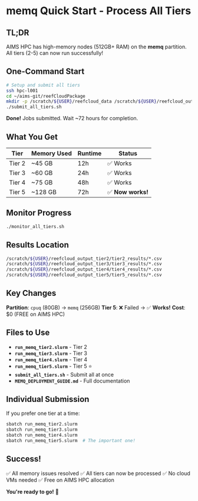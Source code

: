 # memq Quick Start - Process All Tiers

## TL;DR

AIMS HPC has high-memory nodes (512GB+ RAM) on the **memq** partition. All tiers (2-5) can now run successfully!

## One-Command Start

```bash
# Setup and submit all tiers
ssh hpc-l001
cd ~/aims-git/reefCloudPackage
mkdir -p /scratch/${USER}/reefcloud_data /scratch/${USER}/reefcloud_output_tier{2,3,4,5}
./submit_all_tiers.sh
```

**Done!** Jobs submitted. Wait ~72 hours for completion.

## What You Get

| Tier | Memory Used | Runtime | Status |
|------|-------------|---------|--------|
| Tier 2 | ~45 GB | 12h | ✅ Works |
| Tier 3 | ~60 GB | 24h | ✅ Works |
| Tier 4 | ~75 GB | 48h | ✅ Works |
| Tier 5 | ~128 GB | 72h | ✅ **Now works!** |

## Monitor Progress

```bash
./monitor_all_tiers.sh
```

## Results Location

```bash
/scratch/${USER}/reefcloud_output_tier2/tier2_results/*.csv
/scratch/${USER}/reefcloud_output_tier3/tier3_results/*.csv
/scratch/${USER}/reefcloud_output_tier4/tier4_results/*.csv
/scratch/${USER}/reefcloud_output_tier5/tier5_results/*.csv
```

## Key Changes

**Partition**: `cpuq` (80GB) → `memq` (256GB)
**Tier 5**: ❌ Failed → ✅ **Works!**
**Cost**: $0 (FREE on AIMS HPC)

## Files to Use

- **`run_memq_tier2.slurm`** - Tier 2
- **`run_memq_tier3.slurm`** - Tier 3
- **`run_memq_tier4.slurm`** - Tier 4
- **`run_memq_tier5.slurm`** - Tier 5 ⭐
- **`submit_all_tiers.sh`** - Submit all at once
- **`MEMQ_DEPLOYMENT_GUIDE.md`** - Full documentation

## Individual Submission

If you prefer one tier at a time:

```bash
sbatch run_memq_tier2.slurm
sbatch run_memq_tier3.slurm
sbatch run_memq_tier4.slurm
sbatch run_memq_tier5.slurm  # The important one!
```

## Success!

✅ All memory issues resolved
✅ All tiers can now be processed
✅ No cloud VMs needed
✅ Free on AIMS HPC allocation

**You're ready to go!** 🚀
